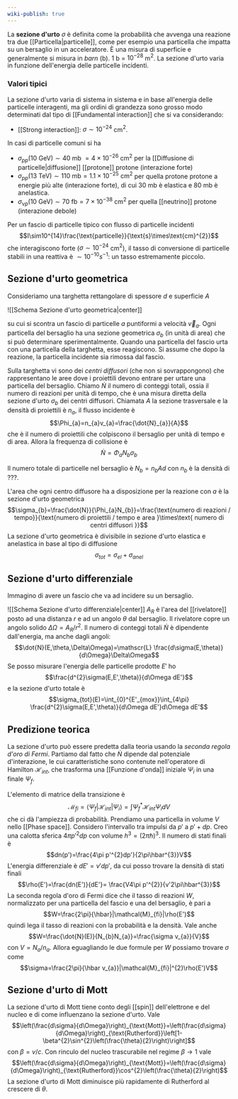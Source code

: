 ```yaml
---
wiki-publish: true
---
```

La **sezione d'urto** $\sigma$ è definita come la probabilità che avvenga una reazione tra due [[Particella|particelle]], come per esempio una particella che impatta su un bersaglio in un acceleratore. È una misura di superficie e generalmente si misura in *barn* (b). 1 b  = $10^{-28}$ m$^{2}$. La sezione d'urto varia in funzione dell'energia delle particelle incidenti.
### Valori tipici
La sezione d'urto varia di sistema in sistema e in base all'energia delle particelle interagenti, ma gli ordini di grandezza sono grosso modo determinati dal tipo di [[Fundamental interaction]] che si va considerando:
- [[Strong interaction]]: $\sigma\sim10^{-24}$ cm$^{2}$.

In casi di particelle comuni si ha
- $\sigma_{pp}(10\text{ GeV})\sim40\text{ mb }=4\times10^{-26}\text{ cm}^{2}$ per la [[Diffusione di particelle|diffusione]] [[protone]] protone (interazione forte)
- $\sigma_{pp}(13\text{ TeV})\sim110\text{ mb}=1.1\times10^{-25}\text{ cm}^{2}$ per quella protone protone a energie più alte (interazione forte), di cui 30 mb è elastica e 80 mb è anelastica.
- $\sigma_{\nu p}(10\text{ GeV})\sim70\text{ fb}=7\times10^{-38}\text{ cm}^{2}$ per quella [[neutrino]] protone (interazione debole)

Per un fascio di particelle tipico con flusso di particelle incidenti
$$I\sim10^{14}\frac{\text{particelle}}{\text{s}\times\text{cm}^{2}}$$
che interagiscono forte ($\sigma\sim10^{-24}$ cm$^{2}$), il tasso di conversione di particelle stabili in una reattiva è $\sim10^{-10}s^{-1}$: un tasso estremamente piccolo.
## Sezione d'urto geometrica
Consideriamo una targhetta rettangolare di spessore $d$ e superficie $A$

![[Schema Sezione d'urto geometrica|center]]

su cui si scontra un fascio di particelle $a$ puntiformi a velocità $\vec{v}_{a}$. Ogni particella del bersaglio ha una sezione geometrica $\sigma_{b}$ (in unità di area) che si può determinare sperimentalmente. Quando una particella del fascio urta con una particella della targhetta, esse reagiscono. Si assume che dopo la reazione, la particella incidente sia rimossa dal fascio.

Sulla targhetta vi sono dei *centri diffusori* (che non si sovrappongono) che rappresentano le aree dove i proiettili devono entrare per urtare una particella del bersaglio. Chiamo $\dot{N}$ il numero di conteggi totali, ossia il numero di reazioni per unità di tempo, che è una misura diretta della sezione d'urto $\sigma_{b}$ dei centri diffusori. Chiamata $A$ la sezione trasversale e la densità di proiettili è $n_{a}$, il flusso incidente è
$$\Phi_{a}=n_{a}v_{a}=\frac{\dot{N}_{a}}{A}$$
che è il numero di proiettili che colpiscono il bersaglio per unità di tempo e di area. Allora la frequenza di collisione è
$$\dot{N}=\Phi_{a}N_{b}\sigma_{b}$$

Il numero totale di particelle nel bersaglio è $N_{b}=n_{b}Ad$ con $n_{b}$ è la densità di ???.

L'area che ogni centro diffusore ha a disposizione per la reazione con $a$ è la sezione d'urto geometrica
$$\sigma_{b}=\frac{\dot{N}}{\Phi_{a}N_{b}}=\frac{\text{numero di reazioni / tempo}}{\text{numero di proiettili / tempo e area }\times\text{ numero di centri diffusori }}$$
La sezione d'urto geometrica è divisibile in sezione d'urto elastica e anelastica in base al tipo di diffusione
$$\sigma_{tot}=\sigma_{el}+\sigma_{anel}$$
## Sezione d'urto differenziale
Immagino di avere un fascio che va ad incidere su un bersaglio.

![[Schema Sezione d'urto differenziale|center]]
$A_{R}$ è l'area del [[rivelatore]] posto ad una distanza $r$ e ad un angolo $\theta$ dal bersaglio. Il rivelatore copre un angolo solido $\Delta\Omega=A_{R}/r^{2}$. Il numero di conteggi totali $\dot{N}$ è dipendente dall'energia, ma anche dagli angoli:
$$\dot{N}(E,\theta,\Delta\Omega)=\mathscr{L} \frac{d\sigma(E,\theta)}{d\Omega}\Delta\Omega$$
Se posso misurare l'energia delle particelle prodotte $E'$ ho
$$\frac{d^{2}\sigma(E,E',\theta)}{d\Omega dE'}$$
e la sezione d'urto totale è
$$\sigma_{tot}(E)=\int_{0}^{E'_{mox}}\int_{4\pi} \frac{d^{2}\sigma(E,E',\theta)}{d\Omega dE'}d\Omega dE'$$
## Predizione teorica
La sezione d'urto può essere predetta dalla teoria usando la *seconda regola d'oro di Fermi*. Partiamo dal fatto che $\dot{N}$ dipende dal potenziale d'interazione, le cui caratteristiche sono contenute nell'operatore di Hamilton $\mathcal{H}_{int}$, che trasforma una [[Funzione d'onda]] iniziale $\Psi_{i}$ in una finale $\Psi_{f}$.

L'elemento di matrice della transizione è
$$\mathcal{M}_{fi}=\langle \Psi_{f}|\mathcal{H}_{int}|\Psi_{i}\rangle=\int\Psi_{f}^{*}\mathcal{H}_{int}\Psi_{i}dV$$
che ci dà l'ampiezza di probabilità. Prendiamo una particella in volume $V$ nello [[Phase space]]. Considero l'intervallo tra impulsi da $p'$ a $p'+dp$. Creo una calotta sferica $4\pi p'^{2}dp$ con volume $h^{3}=(2\pi\hbar)^{3}$. Il numero di stati finali è
$$dn(p')=\frac{4\pi p'^{2}dp'}{2\pi\hbar^{3}}V$$
L'energia differenziale è $dE'=v'dp'$, da cui posso trovare la densità di stati finali
$$\rho(E')=\frac{dn(E')}{dE'}= \frac{V4\pi p'^{2}}{v'2\pi\hbar^{3}}$$
La seconda regola d'oro di Fermi dice che il tasso di reazioni $W$, normalizzato per una particella del fascio e una del bersaglio, è pari a
$$W=\frac{2\pi}{\hbar}|\mathcal{M}_{fi}|\rho(E')$$
quindi lega il tasso di reazioni con la probabilità e la densità. Vale anche
$$W=\frac{\dot{N}(E)}{N_{b}N_{a}}=\frac{\sigma v_{a}}{V}$$
con $V=N_{a}/n_{a}$. Allora eguagliando le due formule per $W$ possiamo trovare $\sigma$ come
$$\sigma=\frac{2\pi}{\hbar v_{a}}|\mathcal{M}_{fi}|^{2}\rho(E')V$$
## Sezione d'urto di Mott
La sezione d'urto di Mott tiene conto degli [[spin]] dell'elettrone e del nucleo e di come influenzano la sezione d'urto. Vale
$$\left(\frac{d\sigma}{d\Omega}\right)_{\text{Mott}}=\left(\frac{d\sigma}{d\Omega}\right)_{\text{Rutherford}}\left[1-\beta^{2}\sin^{2}\left(\frac{\theta}{2}\right)\right]$$
con $\beta=v/c$. Con rinculo del nucleo trascurabile nel regime $\beta \rightarrow 1$ vale
$$\left(\frac{d\sigma}{d\Omega}\right)_{\text{Mott}}=\left(\frac{d\sigma}{d\Omega}\right)_{\text{Rutherford}}\cos^{2}\left(\frac{\theta}{2}\right)$$
La sezione d'urto di Mott diminuisce più rapidamente di Rutherford al crescere di $\theta$.